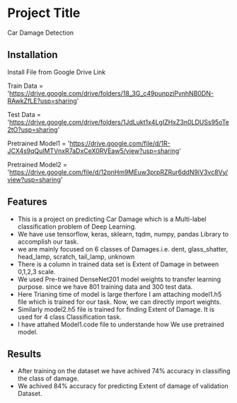 
# Project Title

Car Damage Detection







## Installation

Install File from Google Drive Link

Train Data = 'https://drive.google.com/drive/folders/18_3G_c49punpzjPvnhNB0DN-RAwkZfLE?usp=sharing'

Test Data = 'https://drive.google.com/drive/folders/1JdLukt1x4LgIZHxZ3n0LDUSs95oTe2tO?usp=sharing'

Pretrained Model1 = 'https://drive.google.com/file/d/1R-JCX4s9qQulMTVnxR7aDxCeX0RVEaw5/view?usp=sharing'

Pretrained Model2 = 'https://drive.google.com/file/d/12pnHm9MEuw3prpRZRur6ddN9iV3vc8Vy/view?usp=sharing'



    
## Features

- This is a project on predicting Car Damage which is a Multi-label classification problem of Deep Learning.
- We have use tensorflow, keras, sklearn, tqdm, numpy, pandas Library to accomplish our task.
- we are mainly focused on 6 classes of Damages.i.e. dent, glass_shatter, head_lamp, scratch, tail_lamp, unknown
- There is a column in trained data set is Extent of Damage in between 0,1,2,3 scale.
- We used Pre-trained DenseNet201 model weights to transfer learning purpose. since we have 801 training data and 300 test data.
- Here Trianing time of model is large therfore I am attaching model1.h5 file which is trained for our task. Now, we can directly import weights.
- Similarly model2.h5 file is trained for finding Extent of Damage. It is used for 4 class Classification task.
- I have attahed Model1.code file to understande how We use pretrained model.
## Results

- After training on the dataset we have achived 74% accuracy in classifing the class of damage.
- We achived 84% accuracy for predicting Extent of damage of validation Dataset.



